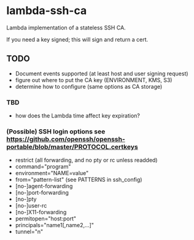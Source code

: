 # lambda-ssh-ca

Lambda implementation of a stateless SSH CA.

If you need a key signed; this will sign and return a cert.

## TODO
* Document events supported (at least host and user signing request)
* figure out where to put the CA key (ENVIRONMENT, KMS, S3)
* determine how to configure (same options as CA storage)

### TBD
* how does the Lambda time affect key expiration?

### (Possible) SSH login options see https://github.com/openssh/openssh-portable/blob/master/PROTOCOL.certkeys
* restrict (all forwarding, and no pty or rc unless readded)
* command="program"
* environment="NAME=value"
* from="pattern-list" (see PATTERNS in ssh_config)
* [no-]agent-forwarding
* [no-]port-forwarding
* [no-]pty
* [no-]user-rc
* [no-]X11-forwarding
* permitopen="host:port"
* principals="name1[,name2,...]"
* tunnel="n"

